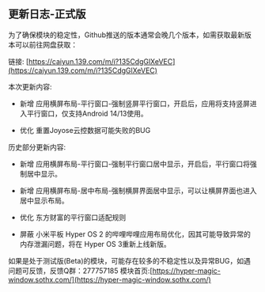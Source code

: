 ## 更新日志-正式版

为了确保模块的稳定性，Github推送的版本通常会晚几个版本，如需获取最新版本可以前往网盘获取：

链接: [https://caiyun.139.com/m/i?135CdgGlXeVEC](https://caiyun.139.com/m/i?135CdgGlXeVEC)


本次更新内容:

- 新增 应用横屏布局-平行窗口-强制竖屏平行窗口，开启后，应用将支持竖屏进入平行窗口，仅支持Android 14/13使用。

- 优化 重置Joyose云控数据可能失败的BUG

历史部分更新内容:

- 新增 应用横屏布局-平行窗口-强制平行窗口居中显示，开启后，平行窗口将强制居中显示。

- 新增 应用横屏布局-居中布局-强制横屏界面居中显示，可以让横屏界面也进入居中显示布局。

- 优化 东方财富的平行窗口适配规则

- 屏蔽 小米平板 Hyper OS 2 的哔哩哔哩应用布局优化，因其可能导致异常的内存泄漏问题，将在 Hyper OS 3重新上线新版。

如果是处于测试版(Beta)的模块，可能存在较多的不稳定性以及异常BUG，如遇问题可反馈，反馈Q群：277757185
模块首页:[https://hyper-magic-window.sothx.com/](https://hyper-magic-window.sothx.com/)